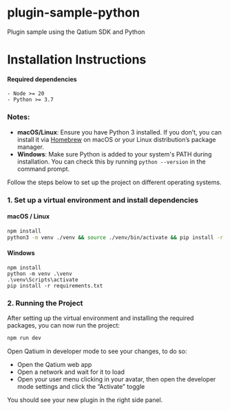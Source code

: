 # plugin-sample-python
Plugin sample using the Qatium SDK and Python

# Installation Instructions

#### Required dependencies
```
- Node >= 20
- Python >= 3.7
```

### Notes:
- **macOS/Linux**: Ensure you have Python 3 installed. If you don’t, you can install it via [Homebrew](https://brew.sh) on macOS or your Linux distribution’s package manager.
- **Windows**: Make sure Python is added to your system's PATH during installation. You can check this by running `python --version` in the command prompt.

Follow the steps below to set up the project on different operating systems.

### 1. Set up a virtual environment and install dependencies

#### macOS / Linux
```bash
npm install
python3 -m venv ./venv && source ./venv/bin/activate && pip install -r requirements.txt
```

#### Windows
```shell
npm install
python -m venv .\venv
.\venv\Scripts\activate
pip install -r requirements.txt
```

### 2. Running the Project
After setting up the virtual environment and installing the required packages, you can now run the project:

```bash
npm run dev
```

Open Qatium in developer mode to see your changes, to do so:
- Open the Qatium web app
- Open a network and wait for it to load
- Open your user menu clicking in your avatar, then open the developer mode settings and click the “Activate” toggle

You should see your new plugin in the right side panel.
